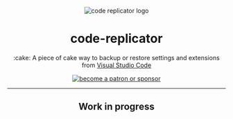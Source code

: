 <p align="center">

<img src="https://i.imgur.com/atkwpuJ.png" alt="code replicator logo"/>

<h1 align="center">
  code-replicator
</h1>

<p align="center">
  :cake: A piece of cake way to backup or restore settings and extensions from 
  <a href="https://code.visualstudio.com/">Visual Studio Code</a>
</p>

<p align="center">
  <a href="https://www.patreon.com/daltonmenezes">
    <img src="https://img.shields.io/badge/become%20a-patron%20or%20sponsor-orange.svg" alt="become a patron or sponsor" />
  </a>
</p>

</p>
<hr/>
<h2 align="center">
  Work in progress
</h2>
